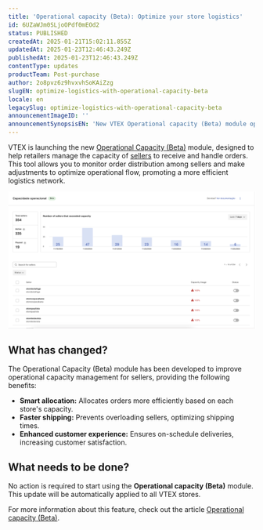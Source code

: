 ```yaml
---
title: 'Operational capacity (Beta): Optimize your store logistics'
id: 6UZaWJm0SLjoOPdf0mEOd2
status: PUBLISHED
createdAt: 2025-01-21T15:02:11.855Z
updatedAt: 2025-01-23T12:46:43.249Z
publishedAt: 2025-01-23T12:46:43.249Z
contentType: updates
productTeam: Post-purchase
author: 2o8pvz6z9hvxvhSoKAiZzg
slugEN: optimize-logistics-with-operational-capacity-beta
locale: en
legacySlug: optimize-logistics-with-operational-capacity-beta
announcementImageID: ''
announcementSynopsisEN: 'New VTEX Operational capacity (Beta) module optimizes logistics and distributes orders between sellers.'
---
```


VTEX is launching the new [Operational Capacity (Beta)](https://help.vtex.com/en/tutorial/operational-capacity-beta--2thSYLMAS8KAd8V4XuBLSy) module, designed to help retailers manage the capacity of [sellers](https://help.vtex.com/pt/tutorial/o-que-e-um-seller--5FkLvhZ3Few4CWWIuYOK2w) to receive and handle orders. This tool allows you to monitor order distribution among sellers and make adjustments to optimize operational flow, promoting a more efficient logistics network.

![operational_capacity_image_1_EN](https://raw.githubusercontent.com/vtexdocs/help-center-content/refs/heads/main/docs/en/announcements/2025/optimize-logistics-with-operational-capacity-beta_1.png)

## What has changed?

The Operational Capacity (Beta) module has been developed to improve operational capacity management for sellers, providing the following benefits:

* **Smart allocation:** Allocates orders more efficiently based on each store's capacity.
* **Faster shipping:** Prevents overloading sellers, optimizing shipping times.
* **Enhanced customer experience:** Ensures on-schedule deliveries, increasing customer satisfaction.

## What needs to be done?

No action is required to start using the **Operational capacity (Beta)** module. This update will be automatically applied to all VTEX stores.

For more information about this feature, check out the article [Operational capacity (Beta)](https://help.vtex.com/en/tutorial/operational-capacity-beta--2thSYLMAS8KAd8V4XuBLSy).

